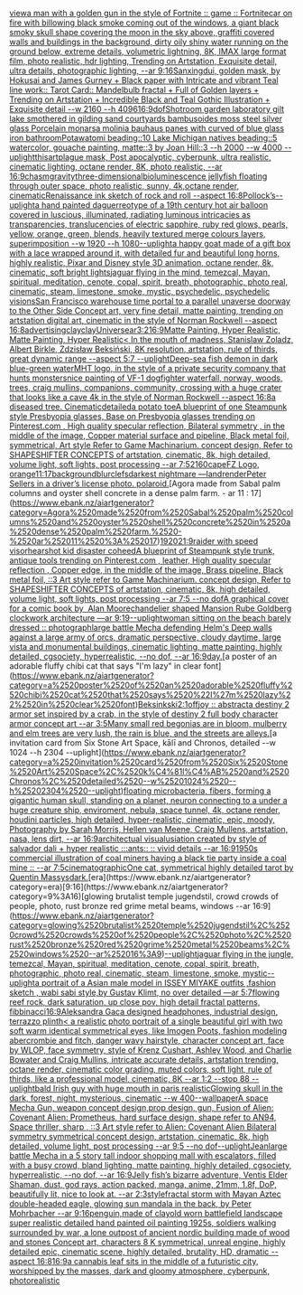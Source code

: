 [view](https://www.ebank.nz/aiartgenerator?category=view)[a man with a golden gun in the style of Fortnite :: game :: Fortnite](https://www.ebank.nz/aiartgenerator?category=a%2520man%2520with%2520a%2520golden%2520gun%2520in%2520the%2520style%2520of%2520Fortnite%2520%3A%3A%2520game%2520%3A%3A%2520Fortnite)[car on fire with billowing black smoke coming out of the windows, a giant black smoky skull shape covering the moon in the sky above, graffiti covered walls and buildings in the background, dirty oily shiny water running on the ground below, extreme details, volumetric lightning, 8K, IMAX large format film, photo realistic, hdr lighting, Trending on Artstation, Exquisite detail, ultra details, photographic lighting, --ar 9:16](https://www.ebank.nz/aiartgenerator?category=car%2520on%2520fire%2520with%2520billowing%2520black%2520smoke%2520coming%2520out%2520of%2520the%2520windows%2C%2520a%2520giant%2520black%2520smoky%2520skull%2520shape%2520covering%2520the%2520moon%2520in%2520the%2520sky%2520above%2C%2520graffiti%2520covered%2520walls%2520and%2520buildings%2520in%2520the%2520background%2C%2520dirty%2520oily%2520shiny%2520water%2520running%2520on%2520the%2520ground%2520below%2C%2520extreme%2520details%2C%2520volumetric%2520lightning%2C%25208K%2C%2520IMAX%2520large%2520format%2520film%2C%2520photo%2520realistic%2C%2520hdr%2520lighting%2C%2520Trending%2520on%2520Artstation%2C%2520Exquisite%2520detail%2C%2520ultra%2520details%2C%2520photographic%2520lighting%2C%2520--ar%25209%3A16)[Sanxingdui, golden mask,  by Hokusai and James Gurney + Black paper with Intricate and vibrant Teal line work:: Tarot Card:: Mandelbulb fractal + Full of Golden layers + Trending on Artstation + Incredible Black and Teal Gothic Illustration + Exquisite detail --w 2160 --h 4096](https://www.ebank.nz/aiartgenerator?category=Sanxingdui%2C%2520golden%2520mask%2C%2520%2520by%2520Hokusai%2520and%2520James%2520Gurney%2520%2B%2520Black%2520paper%2520with%2520Intricate%2520and%2520vibrant%2520Teal%2520line%2520work%3A%3A%2520Tarot%2520Card%3A%3A%2520Mandelbulb%2520fractal%2520%2B%2520Full%2520of%2520Golden%2520layers%2520%2B%2520Trending%2520on%2520Artstation%2520%2B%2520Incredible%2520Black%2520and%2520Teal%2520Gothic%2520Illustration%2520%2B%2520Exquisite%2520detail%2520--w%25202160%2520--h%25204096)[16:9](https://www.ebank.nz/aiartgenerator?category=16%3A9)[dof](https://www.ebank.nz/aiartgenerator?category=dof)[Shot](https://www.ebank.nz/aiartgenerator?category=Shot)[room garden laboratory  gilt lake  smothered in gilding sand courtyards bambusoides moss steel silver glass  Porcelain monarsa molinia bauhaus panes with curved of blue glass iron bathroom](https://www.ebank.nz/aiartgenerator?category=room%2520garden%2520laboratory%2520%2520gilt%2520lake%2520%2520smothered%2520in%2520gilding%2520sand%2520courtyards%2520bambusoides%2520moss%2520steel%2520silver%2520glass%2520%2520Porcelain%2520monarsa%2520molinia%2520bauhaus%2520panes%2520with%2520curved%2520of%2520blue%2520glass%2520iron%2520bathroom)[Potawatomi beading::10 Lake Michigan natives beading::5 watercolor, gouache painting, matte::3 by Joan Hill::3 --h 2000 --w 4000 --uplight](https://www.ebank.nz/aiartgenerator?category=Potawatomi%2520beading%3A%3A10%2520Lake%2520Michigan%2520natives%2520beading%3A%3A5%2520watercolor%2C%2520gouache%2520painting%2C%2520matte%3A%3A3%2520by%2520Joan%2520Hill%3A%3A3%2520--h%25202000%2520--w%25204000%2520--uplight)[this](https://www.ebank.nz/aiartgenerator?category=this)[art](https://www.ebank.nz/aiartgenerator?category=art)[plague mask, Post apocalyptic, cyberpunk, ultra realistic, cinematic lighting, octane render, 8K, photo realistic, --ar 16:9](https://www.ebank.nz/aiartgenerator?category=plague%2520mask%2C%2520Post%2520apocalyptic%2C%2520cyberpunk%2C%2520ultra%2520realistic%2C%2520cinematic%2520lighting%2C%2520octane%2520render%2C%25208K%2C%2520photo%2520realistic%2C%2520--ar%252016%3A9)[chasm](https://www.ebank.nz/aiartgenerator?category=chasm)[gravity](https://www.ebank.nz/aiartgenerator?category=gravity)[three-dimensional](https://www.ebank.nz/aiartgenerator?category=three-dimensional)[bioluminescence jellyfish floating through outer space, photo realistic, sunny, 4k,octane render, cinematic](https://www.ebank.nz/aiartgenerator?category=bioluminescence%2520jellyfish%2520floating%2520through%2520outer%2520space%2C%2520photo%2520realistic%2C%2520sunny%2C%25204k%2Coctane%2520render%2C%2520cinematic)[Renaissance ink sketch of rock and roll --aspect 16:8](https://www.ebank.nz/aiartgenerator?category=Renaissance%2520ink%2520sketch%2520of%2520rock%2520and%2520roll%2520--aspect%252016%3A8)[Pollock’s](https://www.ebank.nz/aiartgenerator?category=Pollock%E2%80%99s)[--uplight](https://www.ebank.nz/aiartgenerator?category=--uplight)[a hand painted daguerreotype of a 19th century hot air balloon covered in luscious, illuminated, radiating luminous intricacies as transparencies, translucencies of electric sapphire, ruby red glows, pearls, yellow, orange, green, blends, heavily textured merge colours layers, superimposition  --w 1920 --h 1080](https://www.ebank.nz/aiartgenerator?category=a%2520hand%2520painted%2520daguerreotype%2520of%2520a%252019th%2520century%2520hot%2520air%2520balloon%2520covered%2520in%2520luscious%2C%2520illuminated%2C%2520radiating%2520luminous%2520intricacies%2520as%2520transparencies%2C%2520translucencies%2520of%2520electric%2520sapphire%2C%2520ruby%2520red%2520glows%2C%2520pearls%2C%2520yellow%2C%2520orange%2C%2520green%2C%2520blends%2C%2520heavily%2520textured%2520merge%2520colours%2520layers%2C%2520superimposition%2520%2520--w%25201920%2520--h%25201080)[--uplight](https://www.ebank.nz/aiartgenerator?category=--uplight)[a happy goat made of a gift box with a lace wrapped around it, with detailed fur and beautiful long horns, highly realistic, Pixar and Disney style 3D animation, octane render, 8k, cinematic, soft bright lights](https://www.ebank.nz/aiartgenerator?category=a%2520happy%2520goat%2520made%2520of%2520a%2520gift%2520box%2520with%2520a%2520lace%2520wrapped%2520around%2520it%2C%2520with%2520detailed%2520fur%2520and%2520beautiful%2520long%2520horns%2C%2520highly%2520realistic%2C%2520Pixar%2520and%2520Disney%2520style%25203D%2520animation%2C%2520octane%2520render%2C%25208k%2C%2520cinematic%2C%2520soft%2520bright%2520lights)[jaguar flying in the mind, temezcal, Mayan, spiritual, meditation, cenote, copal, spirit, breath, photographic, photo real, cinematic, steam, limestone, smoke, mystic, psychedelic, psychedelic visions](https://www.ebank.nz/aiartgenerator?category=jaguar%2520flying%2520in%2520the%2520mind%2C%2520temezcal%2C%2520Mayan%2C%2520spiritual%2C%2520meditation%2C%2520cenote%2C%2520copal%2C%2520spirit%2C%2520breath%2C%2520photographic%2C%2520photo%2520real%2C%2520cinematic%2C%2520steam%2C%2520limestone%2C%2520smoke%2C%2520mystic%2C%2520psychedelic%2C%2520psychedelic%2520visions)[San Francisco warehouse time portal to a parallel unaverse doorway to the Other Side Concept art, very fine detail, matte painting, trending on artstation digital art, cinematic in the style of Norman Rockwell  --aspect 16:8](https://www.ebank.nz/aiartgenerator?category=San%2520Francisco%2520warehouse%2520time%2520portal%2520to%2520a%2520parallel%2520unaverse%2520doorway%2520to%2520the%2520Other%2520Side%2520Concept%2520art%2C%2520very%2520fine%2520detail%2C%2520matte%2520painting%2C%2520trending%2520on%2520artstation%2520digital%2520art%2C%2520cinematic%2520in%2520the%2520style%2520of%2520Norman%2520Rockwell%2520%2520--aspect%252016%3A8)[advertising](https://www.ebank.nz/aiartgenerator?category=advertising)[clay](https://www.ebank.nz/aiartgenerator?category=clay)[clay](https://www.ebank.nz/aiartgenerator?category=clay)[Universe](https://www.ebank.nz/aiartgenerator?category=Universe)[ar3:2](https://www.ebank.nz/aiartgenerator?category=ar3%3A2)[16:9](https://www.ebank.nz/aiartgenerator?category=16%3A9)[Matte Painting, Hyper Realistic, Matte Painting, Hyper Realistic](https://www.ebank.nz/aiartgenerator?category=Matte%2520Painting%2C%2520Hyper%2520Realistic%2C%2520Matte%2520Painting%2C%2520Hyper%2520Realistic)[< In the mouth of madness, Stanislaw Zoladz, Albert Birkle, Zdzisław Beksiński, 8K resolution, artstation, rule of thirds, great dynamic range --aspect 5:7 --uplight](https://www.ebank.nz/aiartgenerator?category=%3C%2520In%2520the%2520mouth%2520of%2520madness%2C%2520Stanislaw%2520Zoladz%2C%2520Albert%2520Birkle%2C%2520Zdzis%C5%82aw%2520Beksi%C5%84ski%2C%25208K%2520resolution%2C%2520artstation%2C%2520rule%2520of%2520thirds%2C%2520great%2520dynamic%2520range%2520--aspect%25205%3A7%2520--uplight)[Deep-sea fish demon in dark blue-green water](https://www.ebank.nz/aiartgenerator?category=Deep-sea%2520fish%2520demon%2520in%2520dark%2520blue-green%2520water)[MHT logo, in the style of a private security company that hunts monsters](https://www.ebank.nz/aiartgenerator?category=MHT%2520logo%2C%2520in%2520the%2520style%2520of%2520a%2520private%2520security%2520company%2520that%2520hunts%2520monsters)[nice painting of VF-1 dogfighter waterfall, norway, woods, trees, craig mullins,  companions, community, crossing with a huge crater that looks like a cave 4k in the style of Norman Rockwell --aspect 16:8](https://www.ebank.nz/aiartgenerator?category=nice%2520painting%2520of%2520VF-1%2520dogfighter%2520waterfall%2C%2520norway%2C%2520woods%2C%2520trees%2C%2520craig%2520mullins%2C%2520%2520companions%2C%2520community%2C%2520crossing%2520with%2520a%2520huge%2520crater%2520that%2520looks%2520like%2520a%2520cave%25204k%2520in%2520the%2520style%2520of%2520Norman%2520Rockwell%2520--aspect%252016%3A8)[a diseased tree. Cinematic](https://www.ebank.nz/aiartgenerator?category=a%2520diseased%2520tree.%2520Cinematic)[detailed](https://www.ebank.nz/aiartgenerator?category=detailed)[a potato toe](https://www.ebank.nz/aiartgenerator?category=a%2520potato%2520toe)[A blueprint of one Steampunk style Presbyopia glasses, Base on Presbyopia glasses trending on Pinterest.com , High quality specular reflection, Bilateral symmetry ,  in the middle of the image, Copper material surface and pipeline,  Black metal foil, symmetrical,  Art style Refer to Game Machinarium.  concept design, Refer to SHAPESHIFTER CONCEPTS  of artstation, cinematic,  8k, high detailed,  volume light,  soft lights,  post processing    --ar 7:5](https://www.ebank.nz/aiartgenerator?category=A%2520blueprint%2520of%2520one%2520Steampunk%2520style%2520Presbyopia%2520glasses%2C%2520Base%2520on%2520Presbyopia%2520glasses%2520trending%2520on%2520Pinterest.com%2520%2C%2520High%2520quality%2520specular%2520reflection%2C%2520Bilateral%2520symmetry%2520%2C%2520%2520in%2520the%2520middle%2520of%2520the%2520image%2C%2520Copper%2520material%2520surface%2520and%2520pipeline%2C%2520%2520Black%2520metal%2520foil%2C%2520symmetrical%2C%2520%2520Art%2520style%2520Refer%2520to%2520Game%2520Machinarium.%2520%2520concept%2520design%2C%2520Refer%2520to%2520SHAPESHIFTER%2520CONCEPTS%2520%2520of%2520artstation%2C%2520cinematic%2C%2520%25208k%2C%2520high%2520detailed%2C%2520%2520volume%2520light%2C%2520%2520soft%2520lights%2C%2520%2520post%2520processing%2520%2520%2520%2520--ar%25207%3A5)[2160](https://www.ebank.nz/aiartgenerator?category=2160)[cape](https://www.ebank.nz/aiartgenerator?category=cape)[FZ Logo, orange](https://www.ebank.nz/aiartgenerator?category=FZ%2520Logo%2C%2520orange)[11:17](https://www.ebank.nz/aiartgenerator?category=11%3A17)[background](https://www.ebank.nz/aiartgenerator?category=background)[blur](https://www.ebank.nz/aiartgenerator?category=blur)[clefs](https://www.ebank.nz/aiartgenerator?category=clefs)[darkest nightmare —land](https://www.ebank.nz/aiartgenerator?category=darkest%2520nightmare%2520%E2%80%94land)[render](https://www.ebank.nz/aiartgenerator?category=render)[Peter Sellers in a driver’s license photo. polaroid.](https://www.ebank.nz/aiartgenerator?category=Peter%2520Sellers%2520in%2520a%2520driver%E2%80%99s%2520license%2520photo.%2520polaroid.)[Agora made from Sabal palm columns and oyster shell concrete in a dense palm farm. - ar 11 : 17](https://www.ebank.nz/aiartgenerator?category=Agora%2520made%2520from%2520Sabal%2520palm%2520columns%2520and%2520oyster%2520shell%2520concrete%2520in%2520a%2520dense%2520palm%2520farm.%2520-%2520ar%252011%2520%3A%252017)[1920](https://www.ebank.nz/aiartgenerator?category=1920)[21:9](https://www.ebank.nz/aiartgenerator?category=21%3A9)[raider with speed visor](https://www.ebank.nz/aiartgenerator?category=raider%2520with%2520speed%2520visor)[hearshot kid disaster coheed](https://www.ebank.nz/aiartgenerator?category=hearshot%2520kid%2520disaster%2520coheed)[A blueprint of Steampunk style trunk,   antique tools trending on Pinterest.com  , leather, High quality specular reflection , Copper  edge, in the middle of the image, Brass pipeline,  Black metal foil,  ::3  Art style refer to Game Machinarium.  concept design, Refer to SHAPESHIFTER CONCEPTS  of artstation, cinematic,  8k, high detailed,  volume light,  soft lights,  post processing    --ar 7:5   --no dof](https://www.ebank.nz/aiartgenerator?category=A%2520blueprint%2520of%2520Steampunk%2520style%2520trunk%2C%2520%2520%2520antique%2520tools%2520trending%2520on%2520Pinterest.com%2520%2520%2C%2520leather%2C%2520High%2520quality%2520specular%2520reflection%2520%2C%2520Copper%2520%2520edge%2C%2520in%2520the%2520middle%2520of%2520the%2520image%2C%2520Brass%2520pipeline%2C%2520%2520Black%2520metal%2520foil%2C%2520%2520%3A%3A3%2520%2520Art%2520style%2520refer%2520to%2520Game%2520Machinarium.%2520%2520concept%2520design%2C%2520Refer%2520to%2520SHAPESHIFTER%2520CONCEPTS%2520%2520of%2520artstation%2C%2520cinematic%2C%2520%25208k%2C%2520high%2520detailed%2C%2520%2520volume%2520light%2C%2520%2520soft%2520lights%2C%2520%2520post%2520processing%2520%2520%2520%2520--ar%25207%3A5%2520%2520%2520--no%2520dof)[A graphical cover for a comic book by  Alan Moore](https://www.ebank.nz/aiartgenerator?category=A%2520graphical%2520cover%2520for%2520a%2520comic%2520book%2520by%2520%C2%A0Alan%2520Moore)[chandelier shaped Mansion Rube Goldberg clockwork architecture —ar 9:19](https://www.ebank.nz/aiartgenerator?category=chandelier%2520shaped%2520Mansion%2520Rube%2520Goldberg%2520clockwork%2520architecture%2520%E2%80%94ar%25209%3A19)[--uplight](https://www.ebank.nz/aiartgenerator?category=--uplight)[woman sitting on the beach barely dressed :: photograph](https://www.ebank.nz/aiartgenerator?category=woman%2520sitting%2520on%2520the%2520beach%2520barely%2520dressed%2520%3A%3A%2520photograph)[large battle Mecha defending Helm's Deep walls against a large army of orcs, dramatic perspective, cloudy daytime, large vista and monumental buildings, cinematic lighting, matte painting, highly detailed, cgsociety, hyperrealistic, --no dof, --ar 16:9](https://www.ebank.nz/aiartgenerator?category=large%2520battle%2520Mecha%2520defending%2520Helm%27s%2520Deep%2520walls%2520against%2520a%2520large%2520army%2520of%2520orcs%2C%2520dramatic%2520perspective%2C%2520cloudy%2520daytime%2C%2520large%2520vista%2520and%2520monumental%2520buildings%2C%2520cinematic%2520lighting%2C%2520matte%2520painting%2C%2520highly%2520detailed%2C%2520cgsociety%2C%2520hyperrealistic%2C%2520--no%2520dof%2C%2520--ar%252016%3A9)[day.](https://www.ebank.nz/aiartgenerator?category=day.)[a poster of an adorable fluffy chibi cat that says "I'm lazy" in clear font](https://www.ebank.nz/aiartgenerator?category=a%2520poster%2520of%2520an%2520adorable%2520fluffy%2520chibi%2520cat%2520that%2520says%2520%22I%27m%2520lazy%22%2520in%2520clear%2520font)[Beksinkski](https://www.ebank.nz/aiartgenerator?category=Beksinkski)[2:1](https://www.ebank.nz/aiartgenerator?category=2%3A1)[off](https://www.ebank.nz/aiartgenerator?category=off)[joy :: abstract](https://www.ebank.nz/aiartgenerator?category=joy%2520%3A%3A%2520abstract)[a destiny 2 armor set inspired by a crab, in the style of destiny 2 full body character armor concept art --ar 3:5](https://www.ebank.nz/aiartgenerator?category=a%2520destiny%25202%2520armor%2520set%2520inspired%2520by%2520a%2520crab%2C%2520in%2520the%2520style%2520of%2520destiny%25202%2520full%2520body%2520character%2520armor%2520concept%2520art%2520--ar%25203%3A5)[Many small red begonias are in bloom, mulberry and elm trees are very lush, the rain is blue, and the streets are alleys.](https://www.ebank.nz/aiartgenerator?category=Many%2520small%2520red%2520begonias%2520are%2520in%2520bloom%2C%2520mulberry%2520and%2520elm%2520trees%2520are%2520very%2520lush%2C%2520the%2520rain%2520is%2520blue%2C%2520and%2520the%2520streets%2520are%2520alleys.)[a invitation card from Six Stone Art Space, kālī and Chronos, detailed --w 1024 --h 2304 --uplight](https://www.ebank.nz/aiartgenerator?category=a%2520invitation%2520card%2520from%2520Six%2520Stone%2520Art%2520Space%2C%2520k%C4%81l%C4%AB%2520and%2520Chronos%2C%2520detailed%2520--w%25201024%2520--h%25202304%2520--uplight)[floating microbacteria, fibers, forming a gigantic human skull, standing on a planet, neuron connecting to a under a  huge creature ship, enviroment, nebula, space tunnel, 4k, octane render, houdini particles, high detailed, hyper-realistic, cinematic, epic, moody, Photography by Sarah Morris, Hellen van Meene, Craig Mullens, artstation, nasa, lens dirt, --ar 16:9](https://www.ebank.nz/aiartgenerator?category=floating%2520microbacteria%2C%2520fibers%2C%2520forming%2520a%2520gigantic%2520human%2520skull%2C%2520standing%2520on%2520a%2520planet%2C%2520neuron%2520connecting%2520to%2520a%2520under%2520a%2520%2520huge%2520creature%2520ship%2C%2520enviroment%2C%2520nebula%2C%2520space%2520tunnel%2C%25204k%2C%2520octane%2520render%2C%2520houdini%2520particles%2C%2520high%2520detailed%2C%2520hyper-realistic%2C%2520cinematic%2C%2520epic%2C%2520moody%2C%2520Photography%2520by%2520Sarah%2520Morris%2C%2520Hellen%2520van%2520Meene%2C%2520Craig%2520Mullens%2C%2520artstation%2C%2520nasa%2C%2520lens%2520dirt%2C%2520--ar%252016%3A9)[architectual visualusiation created by style of salvador dali + hyper realistic :::ants:: :: vivid details --ar 16:9](https://www.ebank.nz/aiartgenerator?category=architectual%2520visualusiation%2520created%2520by%2520style%2520of%2520salvador%2520dali%2520%2B%2520hyper%2520realistic%2520%3A%3A%3Aants%3A%3A%2520%3A%3A%2520vivid%2520details%2520--ar%252016%3A9)[1950s commercial illustration of coal miners having a black tie party inside a coal mine :: --ar 7:5](https://www.ebank.nz/aiartgenerator?category=1950s%2520commercial%2520illustration%2520of%2520coal%2520miners%2520having%2520a%2520black%2520tie%2520party%2520inside%2520a%2520coal%2520mine%2520%3A%3A%2520--ar%25207%3A5)[cinematographic](https://www.ebank.nz/aiartgenerator?category=cinematographic)[One cat, symmetrical highly detailed tarot by Quentin Massys](https://www.ebank.nz/aiartgenerator?category=One%2520cat%2C%2520symmetrical%2520highly%2520detailed%2520tarot%2520by%2520Quentin%2520Massys)[dark.](https://www.ebank.nz/aiartgenerator?category=dark.)[era](https://www.ebank.nz/aiartgenerator?category=era)[9:16](https://www.ebank.nz/aiartgenerator?category=9%3A16)[glowing brutalist temple jugendstil, crowd crowds of people, photo, rust bronze red grime metal beams, windows --ar 16:9](https://www.ebank.nz/aiartgenerator?category=glowing%2520brutalist%2520temple%2520jugendstil%2C%2520crowd%2520crowds%2520of%2520people%2C%2520photo%2C%2520rust%2520bronze%2520red%2520grime%2520metal%2520beams%2C%2520windows%2520--ar%252016%3A9)[--uplight](https://www.ebank.nz/aiartgenerator?category=--uplight)[jaguar flying in the jungle, temezcal, Mayan, spiritual, meditation, cenote, copal, spirit, breath, photographic, photo real, cinematic, steam, limestone, smoke, mystic](https://www.ebank.nz/aiartgenerator?category=jaguar%2520flying%2520in%2520the%2520jungle%2C%2520temezcal%2C%2520Mayan%2C%2520spiritual%2C%2520meditation%2C%2520cenote%2C%2520copal%2C%2520spirit%2C%2520breath%2C%2520photographic%2C%2520photo%2520real%2C%2520cinematic%2C%2520steam%2C%2520limestone%2C%2520smoke%2C%2520mystic)[--uplight](https://www.ebank.nz/aiartgenerator?category=--uplight)[a portrait of a Asian  male model in ISSEY MIYAKE  outfits  ,fashion sketch  , wabi sabi style,by Gustav Klimt, no over detailed —ar 5:7](https://www.ebank.nz/aiartgenerator?category=a%2520portrait%2520of%2520a%2520Asian%2520%2520male%2520model%2520in%2520ISSEY%2520MIYAKE%2520%2520outfits%2520%2520%2Cfashion%2520sketch%2520%2520%2C%2520wabi%2520sabi%2520style%2Cby%2520Gustav%2520Klimt%2C%2520no%2520over%2520detailed%2520%E2%80%94ar%25205%3A7)[flowing reef rock, dark saturation, up close pov, high detail fractal patterns, fibbinacci](https://www.ebank.nz/aiartgenerator?category=flowing%2520reef%2520rock%2C%2520dark%2520saturation%2C%2520up%2520close%2520pov%2C%2520high%2520detail%2520fractal%2520patterns%2C%2520fibbinacci)[16:9](https://www.ebank.nz/aiartgenerator?category=16%3A9)[Aleksandra Gaca designed headphones, industrial design, terrazzo plinth](https://www.ebank.nz/aiartgenerator?category=Aleksandra%2520Gaca%2520designed%2520headphones%2C%2520industrial%2520design%2C%2520terrazzo%2520plinth)[< a realistic photo portrait of a single beautiful girl with two soft warm identical symmetrical eyes, like Imogen Poots, fashion modeling abercrombie and fitch, danger wavy hairstyle, character concept art, face by WLOP, face symmetry, style of Krenz Cushart, Ashley Wood, and Charlie Bowater and Craig Mullins, intricate accurate details, artstation trending, octane render, cinematic color grading, muted colors, soft light, rule of thirds, like a professional model, cinematic, 8K --ar 1:2 --stop 88 --uplight](https://www.ebank.nz/aiartgenerator?category=%3C%2520a%2520realistic%2520photo%2520portrait%2520of%2520a%2520single%2520beautiful%2520girl%2520with%2520two%2520soft%2520warm%2520identical%2520symmetrical%2520eyes%2C%2520like%2520Imogen%2520Poots%2C%2520fashion%2520modeling%2520abercrombie%2520and%2520fitch%2C%2520danger%2520wavy%2520hairstyle%2C%2520character%2520concept%2520art%2C%2520face%2520by%2520WLOP%2C%2520face%2520symmetry%2C%2520style%2520of%2520Krenz%2520Cushart%2C%2520Ashley%2520Wood%2C%2520and%2520Charlie%2520Bowater%2520and%2520Craig%2520Mullins%2C%2520intricate%2520accurate%2520details%2C%2520artstation%2520trending%2C%2520octane%2520render%2C%2520cinematic%2520color%2520grading%2C%2520muted%2520colors%2C%2520soft%2520light%2C%2520rule%2520of%2520thirds%2C%2520like%2520a%2520professional%2520model%2C%2520cinematic%2C%25208K%2520--ar%25201%3A2%2520--stop%252088%2520--uplight)[bald Irish guy with huge mouth in paris realistic](https://www.ebank.nz/aiartgenerator?category=bald%2520Irish%2520guy%2520with%2520huge%2520mouth%2520in%2520paris%2520realistic)[Glowing skull in the dark, forest, night, mysterious, cinematic --w 400](https://www.ebank.nz/aiartgenerator?category=Glowing%2520skull%2520in%2520the%2520dark%2C%2520forest%2C%2520night%2C%2520mysterious%2C%2520cinematic%2520--w%2520400)[--wallpaper](https://www.ebank.nz/aiartgenerator?category=--wallpaper)[A space Mecha Gun,  weapon concept design,prop design, gun, Fusion of  Alien: Covenant Alien: Prometheus,  hard surface design,   shape refer to AN94,   Space thriller, sharp , ::3  Art style refer to Alien: Covenant Alien   Bilateral symmetry       symmetrical   concept design,  artstation, cinematic,  8k, high detailed,  volume light,  post processing    --ar 9:5   --no dof](https://www.ebank.nz/aiartgenerator?category=A%2520space%2520Mecha%2520Gun%2C%2520%2520weapon%2520concept%2520design%2Cprop%2520design%2C%2520gun%2C%2520Fusion%2520of%2520%2520Alien%3A%2520Covenant%2520Alien%3A%2520Prometheus%2C%2520%2520hard%2520surface%2520design%2C%2520%2520%2520shape%2520refer%2520to%2520AN94%2C%2520%2520%2520Space%2520thriller%2C%2520sharp%2520%2C%2520%3A%3A3%2520%2520Art%2520style%2520refer%2520to%2520Alien%3A%2520Covenant%2520Alien%2520%2520%2520Bilateral%2520symmetry%2520%2520%2520%2520%2520%2520%2520symmetrical%2520%2520%2520concept%2520design%2C%2520%2520artstation%2C%2520cinematic%2C%2520%25208k%2C%2520high%2520detailed%2C%2520%2520volume%2520light%2C%2520%2520post%2520processing%2520%2520%2520%2520--ar%25209%3A5%2520%2520%2520--no%2520dof)[--uplight](https://www.ebank.nz/aiartgenerator?category=--uplight)[Jean](https://www.ebank.nz/aiartgenerator?category=Jean)[large battle Mecha in a 5 story tall indoor shopping mall with escalators, filled with a busy crowd, bland lighting, matte painting, highly detailed, cgsociety, hyperrealistic, --no dof, --ar 16:9](https://www.ebank.nz/aiartgenerator?category=large%2520battle%2520Mecha%2520in%2520a%25205%2520story%2520tall%2520indoor%2520shopping%2520mall%2520with%2520escalators%2C%2520filled%2520with%2520a%2520busy%2520crowd%2C%2520bland%2520lighting%2C%2520matte%2520painting%2C%2520highly%2520detailed%2C%2520cgsociety%2C%2520hyperrealistic%2C%2520--no%2520dof%2C%2520--ar%252016%3A9)[Jelly fish’s bizarre adventure, Ventis Elder Shaman, dust, god rays, action packed, manga, anime, 21mm, 1.8f, DoP, beautifully lit, nice to look at. --ar 2:3](https://www.ebank.nz/aiartgenerator?category=Jelly%2520fish%E2%80%99s%2520bizarre%2520adventure%2C%2520Ventis%2520Elder%2520Shaman%2C%2520dust%2C%2520god%2520rays%2C%2520action%2520packed%2C%2520manga%2C%2520anime%2C%252021mm%2C%25201.8f%2C%2520DoP%2C%2520beautifully%2520lit%2C%2520nice%2520to%2520look%2520at.%2520--ar%25202%3A3)[style](https://www.ebank.nz/aiartgenerator?category=style)[fractal storm with Mayan Aztec double-headed eagle, glowing sun mandala in the back, by Peter Mohrbacher  --ar 9:16](https://www.ebank.nz/aiartgenerator?category=fractal%2520storm%2520with%2520Mayan%2520Aztec%2520double-headed%2520eagle%2C%2520glowing%2520sun%2520mandala%2520in%2520the%2520back%2C%2520by%2520Peter%2520Mohrbacher%2520%2520--ar%25209%3A16)[penguin,made of clay](https://www.ebank.nz/aiartgenerator?category=penguin%2Cmade%2520of%2520clay)[old worn battlefield landscape super realistic detailed hand painted oil painting 1925s, soldiers walking surrounded by war, a lone outpost of ancient nordic building made of wood and stones Concept art, characters 8 K symmetrical, unreal engine, highly detailed  epic, cinematic scene, highly detailed,  brutality, HD, dramatic --aspect 16:8](https://www.ebank.nz/aiartgenerator?category=old%2520worn%2520battlefield%2520landscape%2520super%2520realistic%2520detailed%2520hand%2520painted%2520oil%2520painting%25201925s%2C%2520soldiers%2520walking%2520surrounded%2520by%2520war%2C%2520a%2520lone%2520outpost%2520of%2520ancient%2520nordic%2520building%2520made%2520of%2520wood%2520and%2520stones%2520Concept%2520art%2C%2520characters%25208%2520K%2520symmetrical%2C%2520unreal%2520engine%2C%2520highly%2520detailed%2520%2520epic%2C%2520cinematic%2520scene%2C%2520highly%2520detailed%2C%2520%2520brutality%2C%2520HD%2C%2520dramatic%2520--aspect%252016%3A8)[16:9](https://www.ebank.nz/aiartgenerator?category=16%3A9)[a cannabis leaf sits in the middle of a futuristic city, worshipped by the masses, dark and gloomy atmosphere, cyberpunk, photorealistic](https://www.ebank.nz/aiartgenerator?category=a%2520cannabis%2520leaf%2520sits%2520in%2520the%2520middle%2520of%2520a%2520futuristic%2520city%2C%2520worshipped%2520by%2520the%2520masses%2C%2520dark%2520and%2520gloomy%2520atmosphere%2C%2520cyberpunk%2C%2520photorealistic)